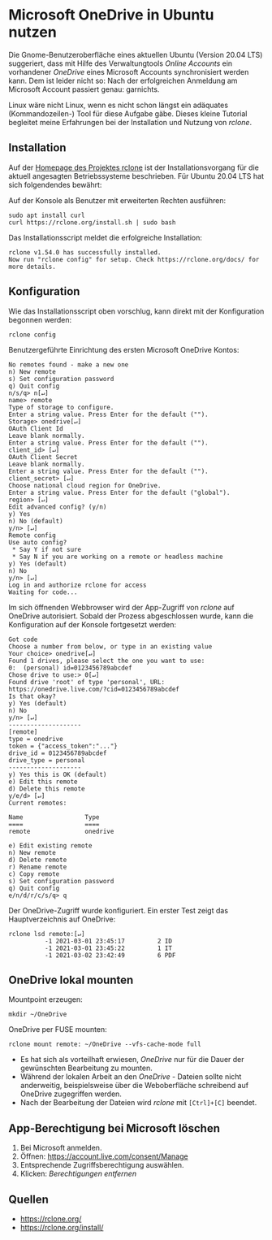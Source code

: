 # Microsoft OneDrive in Ubuntu nutzen

Die Gnome-Benutzeroberfläche eines aktuellen Ubuntu (Version 20.04 LTS) suggeriert,
dass mit Hilfe des Verwaltungtools _Online Accounts_ ein vorhandener _OneDrive_ eines Microsoft Accounts synchronisiert werden kann. Dem ist leider nicht so: Nach der erfolgreichen Anmeldung am Microsoft Account passiert genau: garnichts.

Linux wäre nicht Linux, wenn es nicht schon längst ein adäquates (Kommandozeilen-) Tool für diese Aufgabe gäbe. Dieses kleine Tutorial begleitet meine Erfahrungen bei der Installation und Nutzung von _rclone_.

## Installation

Auf der [Homepage des Projektes rclone](https://rclone.org/https://rclone.org/) ist der Installationsvorgang für die aktuell angesagten Betriebssysteme beschrieben. Für Ubuntu 20.04 LTS hat sich folgendendes bewährt:

Auf der Konsole als Benutzer mit erweiterten Rechten ausführen:
```
sudo apt install curl
curl https://rclone.org/install.sh | sudo bash
```
Das Installationsscript meldet die erfolgreiche Installation:
```
rclone v1.54.0 has successfully installed.
Now run "rclone config" for setup. Check https://rclone.org/docs/ for more details.
```

## Konfiguration

Wie das Installationsscript oben vorschlug, kann direkt mit der Konfiguration begonnen werden:
```
rclone config
```

Benutzergeführte Einrichtung des ersten Microsoft OneDrive Kontos:
```
No remotes found - make a new one
n) New remote
s) Set configuration password
q) Quit config
n/s/q> n[↵]
name> remote
Type of storage to configure.
Enter a string value. Press Enter for the default ("").
Storage> onedrive[↵]
OAuth Client Id
Leave blank normally.
Enter a string value. Press Enter for the default ("").
client_id> [↵]
OAuth Client Secret
Leave blank normally.
Enter a string value. Press Enter for the default ("").
client_secret> [↵]
Choose national cloud region for OneDrive.
Enter a string value. Press Enter for the default ("global").
region> [↵]
Edit advanced config? (y/n)
y) Yes
n) No (default)
y/n> [↵]
Remote config
Use auto config?
 * Say Y if not sure
 * Say N if you are working on a remote or headless machine
y) Yes (default)
n) No
y/n> [↵]
Log in and authorize rclone for access
Waiting for code...
```
Im sich öffnenden Webbrowser wird der App-Zugriff von _rclone_ auf OneDrive autorisiert.
Sobald der Prozess abgeschlossen wurde, kann die Konfiguration auf der Konsole fortgesetzt werden:
```
Got code
Choose a number from below, or type in an existing value
Your choice> onedrive[↵]
Found 1 drives, please select the one you want to use:
0:  (personal) id=0123456789abcdef
Chose drive to use:> 0[↵]
Found drive 'root' of type 'personal', URL: https://onedrive.live.com/?cid=0123456789abcdef
Is that okay?
y) Yes (default)
n) No
y/n> [↵]
--------------------
[remote]
type = onedrive
token = {"access_token":"..."}
drive_id = 0123456789abcdef
drive_type = personal
--------------------
y) Yes this is OK (default)
e) Edit this remote
d) Delete this remote
y/e/d> [↵]
Current remotes:

Name                 Type
====                 ====
remote               onedrive

e) Edit existing remote
n) New remote
d) Delete remote
r) Rename remote
c) Copy remote
s) Set configuration password
q) Quit config
e/n/d/r/c/s/q> q
```

Der OneDrive-Zugriff wurde konfiguriert. Ein erster Test zeigt das Hauptverzeichnis auf OneDrive:
```
rclone lsd remote:[↵]
          -1 2021-03-01 23:45:17         2 ID
          -1 2021-03-01 23:45:22         1 IT
          -1 2021-03-02 23:42:49         6 PDF
```

## OneDrive lokal mounten

Mountpoint erzeugen:
```
mkdir ~/OneDrive
```

OneDrive per FUSE mounten:
```
rclone mount remote: ~/OneDrive --vfs-cache-mode full
```

* Es hat sich als vorteilhaft erwiesen, _OneDrive_ nur für die Dauer der gewünschten Bearbeitung zu mounten.
* Während der lokalen Arbeit an den _OneDrive_ - Dateien sollte nicht anderweitig, beispielsweise über die Weboberfläche schreibend auf OneDrive zugegriffen werden.
* Nach der Bearbeitung der Dateien wird _rclone_ mit `[Ctrl]+[C]` beendet.

## App-Berechtigung bei Microsoft löschen

1. Bei Microsoft anmelden.
1. Öffnen: https://account.live.com/consent/Manage
1. Entsprechende Zugriffsberechtigung auswählen.
1. Klicken: _Berechtigungen entfernen_

## Quellen

* https://rclone.org/
* https://rclone.org/install/